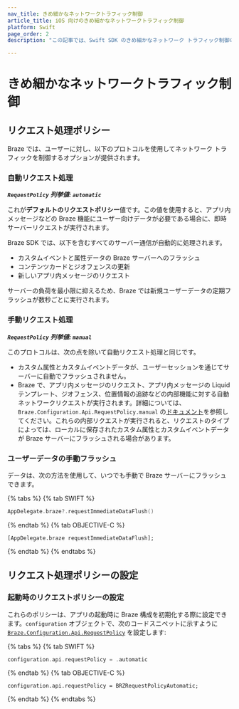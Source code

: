 ```yaml
---
nav_title: きめ細かなネットワークトラフィック制御
article_title: iOS 向けのきめ細かなネットワークトラフィック制御
platform: Swift
page_order: 2
description: "この記事では、Swift SDK のきめ細かなネットワーク トラフィック制御の実装について説明します。"

---
```


# きめ細かなネットワークトラフィック制御

## リクエスト処理ポリシー

Braze では、ユーザーに対し、以下のプロトコルを使用してネットワーク トラフィックを制御するオプションが提供されます。

### 自動リクエスト処理

***`RequestPolicy` 列挙値: `automatic`***

これが**デフォルトのリクエストポリシー**値です。この値を使用すると、アプリ内メッセージなどの Braze 機能にユーザー向けデータが必要である場合に、即時サーバーリクエストが実行されます。

Braze SDK では、以下を含むすべてのサーバー通信が自動的に処理されます。
- カスタムイベントと属性データの Braze サーバーへのフラッシュ
- コンテンツカードとジオフェンスの更新
- 新しいアプリ内メッセージのリクエスト

サーバーの負荷を最小限に抑えるため、Braze では新規ユーザーデータの定期フラッシュが数秒ごとに実行されます。

### 手動リクエスト処理

***`RequestPolicy` 列挙値: `manual`***

このプロトコルは、次の点を除いて自動リクエスト処理と同じです。
- カスタム属性とカスタムイベントデータが、ユーザーセッションを通じてサーバーに自動でフラッシュされません。
- Braze で、アプリ内メッセージのリクエスト、アプリ内メッセージの Liquid テンプレート、ジオフェンス、位置情報の追跡などの内部機能に対する自動ネットワークリクエストが実行されます。詳細については、`Braze.Configuration.Api.RequestPolicy.manual` の[ドキュメント][2]を参照してください。これらの内部リクエストが実行されると、リクエストのタイプによっては、ローカルに保存されたカスタム属性とカスタムイベントデータが Braze サーバーにフラッシュされる場合があります。

### ユーザーデータの手動フラッシュ

データは、次の方法を使用して、いつでも手動で Braze サーバーにフラッシュできます。

{% tabs %}
{% tab SWIFT %}

```swift
AppDelegate.braze?.requestImmediateDataFlush()
```

{% endtab %}
{% tab OBJECTIVE-C %}

```objc
[AppDelegate.braze requestImmediateDataFlush];
```

{% endtab %}
{% endtabs %}
## リクエスト処理ポリシーの設定

### 起動時のリクエストポリシーの設定

これらのポリシーは、アプリの起動時に Braze 構成を初期化する際に設定できます。`configuration` オブジェクトで、次のコードスニペットに示すように [`Braze.Configuration.Api.RequestPolicy`][3] を設定します:

{% tabs %}
{% tab SWIFT %}

```swift
configuration.api.requestPolicy = .automatic
```

{% endtab %}
{% tab OBJECTIVE-C %}

```objc
configuration.api.requestPolicy = BRZRequestPolicyAutomatic;
```

{% endtab %}
{% endtabs %}


[2]: https://braze-inc.github.io/braze-swift-sdk/documentation/brazekit/braze/configuration-swift.class/api-swift.class/requestpolicy-swift.enum/manual
[3]: https://braze-inc.github.io/braze-swift-sdk/documentation/brazekit/braze/configuration-swift.class/api-swift.class/requestpolicy-swift.enum